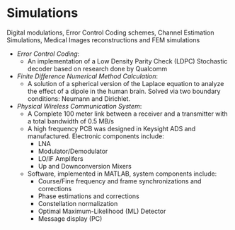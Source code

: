 # Simulations
Digital modulations, Error Control Coding schemes, Channel Estimation Simulations, Medical Images reconstructions and FEM simulations

+ _Error Control Coding_:  
  + An implementation of a Low Density Parity Check (LDPC) Stochastic decoder based on research done by Qualcomm
+ _Finite Difference Numerical Method Calculation_: 
  + A solution of a spherical version of the Laplace equation to analyze the effect of a dipole in the human brain. Solved via two boundary conditions: Neumann and Dirichlet.
+ _Physical Wireless Communication System_:
  + A Complete 100 meter link between a receiver and a transmitter with a total bandwidth of 0.5 MB/s
  + A high frequency PCB was designed in Keysight ADS and manufactured. Electronic components include:
    + LNA
    + Modulator/Demodulator
    + LO/IF Amplifers
    + Up and Downconversion Mixers
  + Software, implemented in MATLAB, system components include:
    + Course/Fine frequency and frame synchronizations and corrections
    + Phase estimations and corrections
    + Constellation normalization
    + Optimal Maximum-Likelihood (ML) Detector
    + Message display (PC)

